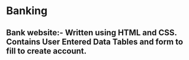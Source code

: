 # Banking

## Bank website:- Written using HTML and CSS. Contains User Entered Data Tables and form to fill to create account.
